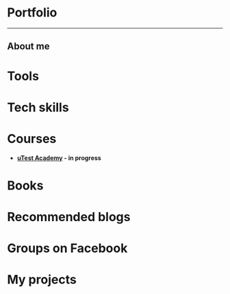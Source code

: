 # Portfolio
___

## About me
# Tools
# Tech skills
# Courses
* **[uTest Academy](https://utest.com) - in progress**
# Books
# Recommended blogs
# Groups on Facebook
# My projects

